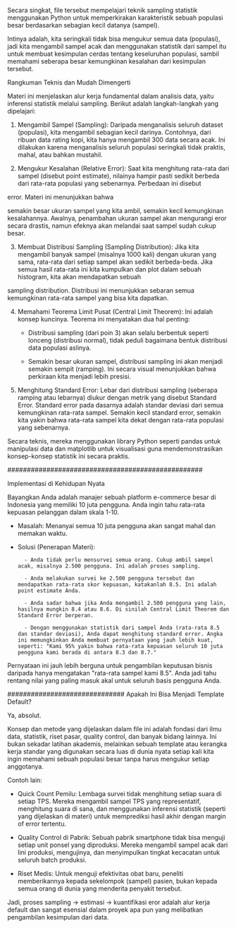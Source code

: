 Secara singkat, file tersebut mempelajari teknik sampling statistik menggunakan Python untuk memperkirakan karakteristik sebuah populasi besar berdasarkan sebagian kecil datanya (sampel).

Intinya adalah, kita seringkali tidak bisa mengukur semua data (populasi), jadi kita mengambil sampel acak dan menggunakan statistik dari sampel itu untuk membuat kesimpulan cerdas tentang keseluruhan populasi, sambil memahami seberapa besar kemungkinan kesalahan dari kesimpulan tersebut.


Rangkuman Teknis dan Mudah Dimengerti

Materi ini menjelaskan alur kerja fundamental dalam analisis data, yaitu inferensi statistik melalui sampling. Berikut adalah langkah-langkah yang dipelajari:

1. Mengambil Sampel (Sampling): Daripada menganalisis seluruh dataset (populasi), kita mengambil sebagian kecil darinya. Contohnya, dari ribuan data rating kopi, kita hanya mengambil 300 data secara acak. Ini dilakukan karena menganalisis seluruh populasi seringkali tidak praktis, mahal, atau bahkan mustahil.


2. Mengukur Kesalahan (Relative Error): Saat kita menghitung rata-rata dari sampel (disebut point estimate), nilainya hampir pasti sedikit berbeda dari rata-rata populasi yang sebenarnya. Perbedaan ini disebut 

error. Materi ini menunjukkan bahwa 

semakin besar ukuran sampel yang kita ambil, semakin kecil kemungkinan kesalahannya. Awalnya, penambahan ukuran sampel akan mengurangi eror secara drastis, namun efeknya akan melandai saat sampel sudah cukup besar.



3. Membuat Distribusi Sampling (Sampling Distribution): Jika kita mengambil banyak sampel (misalnya 1000 kali) dengan ukuran yang sama, rata-rata dari setiap sampel akan sedikit berbeda-beda. Jika semua hasil rata-rata ini kita kumpulkan dan plot dalam sebuah histogram, kita akan mendapatkan sebuah 


sampling distribution. Distribusi ini menunjukkan sebaran semua kemungkinan rata-rata sampel yang bisa kita dapatkan.

4. Memahami Teorema Limit Pusat (Central Limit Theorem): Ini adalah konsep kuncinya. Teorema ini menyatakan dua hal penting:

    - Distribusi sampling (dari poin 3) akan selalu berbentuk seperti lonceng (distribusi normal), tidak peduli bagaimana bentuk distribusi data populasi aslinya.

    - Semakin besar ukuran sampel, distribusi sampling ini akan menjadi semakin sempit (ramping). Ini secara visual menunjukkan bahwa perkiraan kita menjadi lebih presisi.


5. Menghitung Standard Error: Lebar dari distribusi sampling (seberapa ramping atau lebarnya) diukur dengan metrik yang disebut Standard Error. Standard error pada dasarnya adalah standar deviasi dari semua kemungkinan rata-rata sampel. Semakin kecil standard error, semakin kita yakin bahwa rata-rata sampel kita dekat dengan rata-rata populasi yang sebenarnya.


Secara teknis, mereka menggunakan library Python seperti pandas untuk manipulasi data dan matplotlib untuk visualisasi guna mendemonstrasikan konsep-konsep statistik ini secara praktis.


##################################################

Implementasi di Kehidupan Nyata

Bayangkan Anda adalah manajer sebuah platform e-commerce besar di Indonesia yang memiliki 10 juta pengguna. Anda ingin tahu rata-rata kepuasan pelanggan dalam skala 1-10.

- Masalah: Menanyai semua 10 juta pengguna akan sangat mahal dan memakan waktu.

- Solusi (Penerapan Materi):

        - Anda tidak perlu mensurvei semua orang. Cukup ambil sampel acak, misalnya 2.500 pengguna. Ini adalah proses sampling.

        - Anda melakukan survei ke 2.500 pengguna tersebut dan mendapatkan rata-rata skor kepuasan, katakanlah 8.5. Ini adalah point estimate Anda.

        - Anda sadar bahwa jika Anda mengambil 2.500 pengguna yang lain, hasilnya mungkin 8.4 atau 8.6. Di sinilah Central Limit Theorem dan Standard Error berperan.

        - Dengan menggunakan statistik dari sampel Anda (rata-rata 8.5 dan standar deviasi), Anda dapat menghitung standard error. Angka ini memungkinkan Anda membuat pernyataan yang jauh lebih kuat, seperti: "Kami 95% yakin bahwa rata-rata kepuasan seluruh 10 juta pengguna kami berada di antara 8.3 dan 8.7."


Pernyataan ini jauh lebih berguna untuk pengambilan keputusan bisnis daripada hanya mengatakan "rata-rata sampel kami 8.5". Anda jadi tahu rentang nilai yang paling masuk akal untuk seluruh basis pengguna Anda.


##############################
Apakah Ini Bisa Menjadi Template Default?

Ya, absolut.

Konsep dan metode yang dijelaskan dalam file ini adalah fondasi dari ilmu data, statistik, riset pasar, quality control, dan banyak bidang lainnya. Ini bukan sekadar latihan akademis, melainkan sebuah template atau kerangka kerja standar yang digunakan secara luas di dunia nyata setiap kali kita ingin memahami sebuah populasi besar tanpa harus mengukur setiap anggotanya.

Contoh lain:


- Quick Count Pemilu: Lembaga survei tidak menghitung setiap suara di setiap TPS. Mereka mengambil sampel TPS yang representatif, menghitung suara di sana, dan menggunakan inferensi statistik (seperti yang dijelaskan di materi) untuk memprediksi hasil akhir dengan margin of error tertentu.

- Quality Control di Pabrik: Sebuah pabrik smartphone tidak bisa menguji setiap unit ponsel yang diproduksi. Mereka mengambil sampel acak dari lini produksi, mengujinya, dan menyimpulkan tingkat kecacatan untuk seluruh batch produksi.

- Riset Medis: Untuk menguji efektivitas obat baru, peneliti memberikannya kepada sekelompok (sampel) pasien, bukan kepada semua orang di dunia yang menderita penyakit tersebut.


Jadi, proses sampling → estimasi → kuantifikasi eror adalah alur kerja default dan sangat esensial dalam proyek apa pun yang melibatkan pengambilan kesimpulan dari data.
